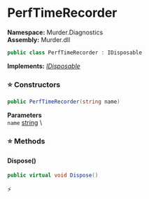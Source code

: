 # PerfTimeRecorder

**Namespace:** Murder.Diagnostics \
**Assembly:** Murder.dll

```csharp
public class PerfTimeRecorder : IDisposable
```

**Implements:** _[IDisposable](https://learn.microsoft.com/en-us/dotnet/api/System.IDisposable?view=net-7.0)_

### ⭐ Constructors
```csharp
public PerfTimeRecorder(string name)
```

**Parameters** \
`name` [string](https://learn.microsoft.com/en-us/dotnet/api/System.String?view=net-7.0) \

### ⭐ Methods
#### Dispose()
```csharp
public virtual void Dispose()
```



⚡